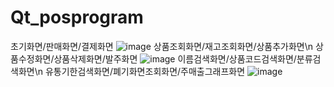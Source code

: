 # Qt_posprogram
초기화면/판매화면/결제화면
![image](https://user-images.githubusercontent.com/95518178/166154355-61f52d72-602a-48fe-9d3e-13087b29430a.png)
상품조회화면/재고조회화면/상품추가화면\n
상품수정화면/상품삭제화면/발주화면
![image](https://user-images.githubusercontent.com/95518178/166154371-0ec1e56f-46d4-49ba-8ea1-0aa73abfde29.png)
이름검색화면/상품코드검색화면/분류검색화면\n
유통기한검색화면/폐기화면조회화면/주매출그래프화면
![image](https://user-images.githubusercontent.com/95518178/166154377-3afa08f6-313c-434c-8025-6e9077de7c89.png)
